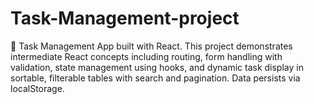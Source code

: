 # Task-Management-project
📝 Task Management App built with React. This project demonstrates intermediate React concepts including routing, form handling with validation, state management using hooks, and dynamic task display in sortable, filterable tables with search and pagination. Data persists via localStorage.
